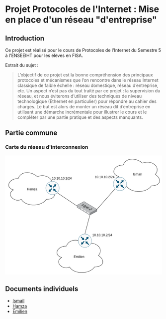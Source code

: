 # Projet Protocoles de l'Internet : Mise en place d'un réseau "d'entreprise"

## Introduction

Ce projet est réalisé pour le cours de Protocoles de l'Internet du Semestre 5 à l'ENSEEIHT pour les élèves en FISA.

Extrait du sujet :
>L’objectif de ce projet est la bonne compréhension des principaux protocoles et mécanismes que l’on rencontre dans le réseau Internet classique de faible échelle : réseau domestique, réseau d’entreprise, etc. Un aspect n’est pas du tout traité par ce projet : la supervision du réseau, et nous éviterons d’utiliser des techniques de niveau technologique (Ethernet en particulier) pour répondre au cahier des charges. Le but est alors de monter un réseau dit d’entreprise en utilisant une démarche incrémentale pour illustrer le cours et le compléter par une partie pratique et des aspects manquants.

## Partie commune

### Carte du réseau d'interconnexion

![Carte du réseau d'interconnexio](interco.png)


## Documents individuels

- [Ismail](ismail.md)
- [Hamza](hamza.md)
- [Émilien](emilien.md)